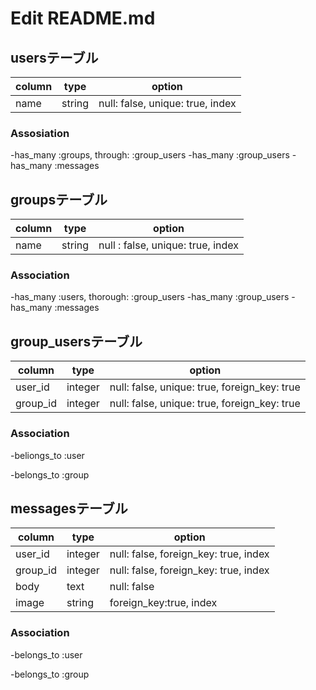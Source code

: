 # Edit README.md

## usersテーブル
|column|type|option|
|------|-------|----------------------------|
|name|string |null: false, unique: true, index|

### Assosiation
-has_many :groups, through: :group_users
-has_many :group_users
-has_many :messages

## groupsテーブル
|column|type|option|
|------|-------|----------------------------|
|name|string|null : false, unique: true, index|

### Association
-has_many :users, thorough: :group_users
-has_many :group_users
-has_many :messages

## group_usersテーブル
|column|type|option|
|--------|-------|----------------------------|
|user_id |integer|null: false, unique: true, foreign_key: true|
|group_id|integer|null: false, unique: true, foreign_key: true|

### Association
-beliongs_to :user

-belongs_to :group

## messagesテーブル
|column|type|option|
|--------|-------|----------------------------|
|user_id|integer|null: false, foreign_key: true, index|
|group_id|integer|null: false, foreign_key: true, index|
|body|text|null: false|
|image|string|foreign_key:true, index|

### Association
-belongs_to :user

-belongs_to :group
